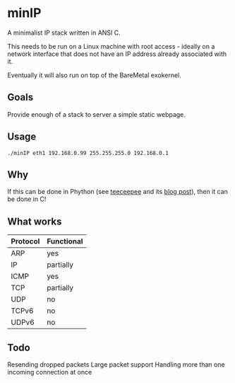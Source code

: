 minIP
========

A minimalist IP stack written in ANSI C.

This needs to be run on a Linux machine with root access - ideally on a network interface that does not have an IP address already associated with it.

Eventually it will also run on top of the BareMetal exokernel.

Goals
--------

Provide enough of a stack to server a simple static webpage.

Usage
--------

	./minIP eth1 192.168.0.99 255.255.255.0 192.168.0.1

Why
--------

If this can be done in Phython (see [teeceepee](https://github.com/jvns/teeceepee) and its [blog post](http://jvns.ca/blog/2014/08/12/what-happens-if-you-write-a-tcp-stack-in-python/)), then it can be done in C!

What works
--------

Protocol | Functional
-----|-----
ARP | yes
IP | partially
ICMP | yes
TCP | partially
UDP | no
TCPv6 | no
UDPv6 | no

Todo
--------
Resending dropped packets
Large packet support
Handling more than one incoming connection at once
